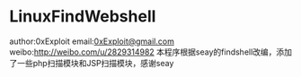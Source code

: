 LinuxFindWebshell
=================
author:0xExploit
email:0xExploit@gmail.com
weibo:http://weibo.com/u/2829314982
本程序根据seay的findshell改编，添加了一些php扫描模块和JSP扫描模块，感谢seay